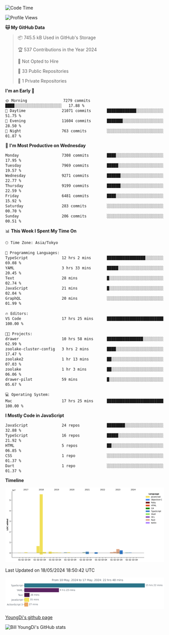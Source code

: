 <!--START_SECTION:waka-->
![Code Time](http://img.shields.io/badge/Code%20Time-688%20hrs%2041%20mins-blue)

![Profile Views](http://img.shields.io/badge/Profile%20Views-2-blue)

**🐱 My GitHub Data** 

> 📦 745.5 kB Used in GitHub's Storage 
 > 
> 🏆 537 Contributions in the Year 2024
 > 
> 🚫 Not Opted to Hire
 > 
> 📜 33 Public Repositories 
 > 
> 🔑 1 Private Repositories 
 > 
**I'm an Early 🐤** 

```text
🌞 Morning                7279 commits        ████░░░░░░░░░░░░░░░░░░░░░   17.88 % 
🌆 Daytime                21071 commits       █████████████░░░░░░░░░░░░   51.75 % 
🌃 Evening                11604 commits       ███████░░░░░░░░░░░░░░░░░░   28.50 % 
🌙 Night                  763 commits         ░░░░░░░░░░░░░░░░░░░░░░░░░   01.87 % 
```
📅 **I'm Most Productive on Wednesday** 

```text
Monday                   7308 commits        ████░░░░░░░░░░░░░░░░░░░░░   17.95 % 
Tuesday                  7969 commits        █████░░░░░░░░░░░░░░░░░░░░   19.57 % 
Wednesday                9271 commits        ██████░░░░░░░░░░░░░░░░░░░   22.77 % 
Thursday                 9199 commits        ██████░░░░░░░░░░░░░░░░░░░   22.59 % 
Friday                   6481 commits        ████░░░░░░░░░░░░░░░░░░░░░   15.92 % 
Saturday                 283 commits         ░░░░░░░░░░░░░░░░░░░░░░░░░   00.70 % 
Sunday                   206 commits         ░░░░░░░░░░░░░░░░░░░░░░░░░   00.51 % 
```


📊 **This Week I Spent My Time On** 

```text
🕑︎ Time Zone: Asia/Tokyo

💬 Programming Languages: 
TypeScript               12 hrs 2 mins       █████████████████░░░░░░░░   69.08 % 
YAML                     3 hrs 33 mins       █████░░░░░░░░░░░░░░░░░░░░   20.45 % 
Text                     28 mins             █░░░░░░░░░░░░░░░░░░░░░░░░   02.74 % 
JavaScript               21 mins             █░░░░░░░░░░░░░░░░░░░░░░░░   02.04 % 
GraphQL                  20 mins             ░░░░░░░░░░░░░░░░░░░░░░░░░   01.99 % 

🔥 Editors: 
VS Code                  17 hrs 25 mins      █████████████████████████   100.00 % 

🐱‍💻 Projects: 
drawer                   10 hrs 58 mins      ████████████████░░░░░░░░░   62.99 % 
zoolake-cluster-config   3 hrs 2 mins        ████░░░░░░░░░░░░░░░░░░░░░   17.47 % 
zoolake2                 1 hr 13 mins        ██░░░░░░░░░░░░░░░░░░░░░░░   07.03 % 
zoolake                  1 hr 3 mins         ██░░░░░░░░░░░░░░░░░░░░░░░   06.06 % 
drawer-pilot             59 mins             █░░░░░░░░░░░░░░░░░░░░░░░░   05.67 % 

💻 Operating System: 
Mac                      17 hrs 25 mins      █████████████████████████   100.00 % 
```

**I Mostly Code in JavaScript** 

```text
JavaScript               24 repos            ████████░░░░░░░░░░░░░░░░░   32.88 % 
TypeScript               16 repos            █████░░░░░░░░░░░░░░░░░░░░   21.92 % 
HTML                     5 repos             ██░░░░░░░░░░░░░░░░░░░░░░░   06.85 % 
CSS                      1 repo              ░░░░░░░░░░░░░░░░░░░░░░░░░   01.37 % 
Dart                     1 repo              ░░░░░░░░░░░░░░░░░░░░░░░░░   01.37 % 
```



**Timeline**

![Lines of Code chart](https://raw.githubusercontent.com/Youngdi/Youngdi/master/assets/bar_graph.png)


 Last Updated on 18/05/2024 18:50:42 UTC
<!--END_SECTION:waka-->

![wakatime](./images/stat.svg)

[YoungDi's github page](https://youngdi.github.io)

![Bill YoungDi's GitHub stats](https://github-readme-stats.vercel.app/api?username=youngdi&count_private=true&show_icons=true)
